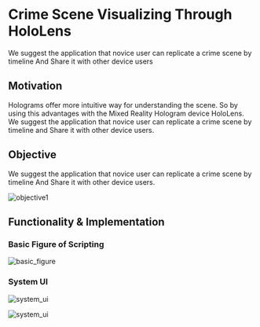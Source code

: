 # Crime Scene Visualizing Through HoloLens

We suggest the application that novice user can replicate a crime scene by timeline
And Share it with other device users

## Motivation

Holograms offer more intuitive way for understanding the scene.
So by using this advantages with the Mixed Reality Hologram device HoloLens.
We suggest the application that novice user can replicate a crime scene by timeline
and Share it with other device users.

## Objective

We suggest the application that novice user can replicate a crime scene by timeline
And Share it with other device users.

![objective1](https://github.com/SevngIl/Crime-Scene-Visualizing-Through-HoloLens/blob/main/objective1.png)

## Functionality & Implementation

### Basic Figure of Scripting

![basic_figure](https://github.com/SevngIl/Crime-Scene-Visualizing-Through-HoloLens/blob/main/basic_figure.png)

### System UI

![system_ui](https://github.com/SevngIl/Crime-Scene-Visualizing-Through-HoloLens/blob/main/system_ui.png)

![system_ui](https://github.com/SevngIl/Crime-Scene-Visualizing-Through-HoloLens/blob/main/system_ui2.png)
